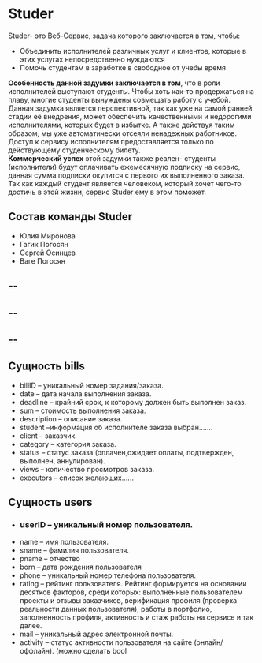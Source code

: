 # Studer

Studer- это Веб-Сервис, задача которого заключается в том, чтобы:

  - Объединить исполнителей различных услуг и клиентов, которые в этих услугах непосредственно нуждаются
  - Помочь студентам в заработке в свободное от учебы время  
  
**Особенность данной задумки заключается в том**, что в роли исполнителей выступают студенты. Чтобы хоть как-то продержаться на плаву, многие студенты вынуждены совмещать работу с учебой. Данная задумка является перспективной, так как уже на самой ранней стадии её внедрения, может обеспечить качественными и недорогими исполнителями, которых будет в избытке. А также действуя таким образом, мы уже автоматически отсеяли ненадежных работников. Доступ к сервису исполнителям предоставляется только по действующему студенческому билету.  
**Коммерческий успех** этой задумки также реален- студенты (исполнители) будут оплачивать ежемесячную подписку на сервис, данная сумма подписки окупится с первого их выполненного заказа.  
Так как каждый студент является человеком, который хочет чего-то достичь в этой жизни, сервис Studer ему в этом поможет.

## Состав команды Studer
- Юлия Миронова
- Гагик Погосян
- Сергей Осинцев
- Ваге Погосян
## --
## --
## --
## Сущность bills

- billID – уникальный номер задания/заказа.
- date – дата начала выполнения заказа.
- deadline – крайний срок, к которому должен быть выполнен заказ.
- sum – стоимость выполнения заказа.
- description – описание заказа.
- student –информация об исполнителе заказа выбран.......
- client – заказчик.
- category – категория заказа.
- status – статус заказа (оплачен,ожидает оплаты, подтвержден, выполнен, аннулирован).
- views – количество просмотров заказа.
- executors – список желающих......

## Сущность users
- ### userID – уникальный номер пользователя.
- name – имя пользователя.
- sname – фамилия пользователя.
- pname – отчество
- born – дата рождения пользователя
- phone – уникальный номер телефона пользователя.
- rating – рейтинг пользователя. Рейтинг формируется на основании десятков факторов, среди которых: выполненные пользователем проекты и отзывы заказчиков, верификация профиля (проверка реальности данных пользователя), работы в портфолио, заполненность профиля, активность и стаж работы на сервисе и так далее.
- mail – уникальный адрес электронной почты.
- activity – статус активности пользователя на сайте (онлайн/оффлайн).
(можно сделать bool
